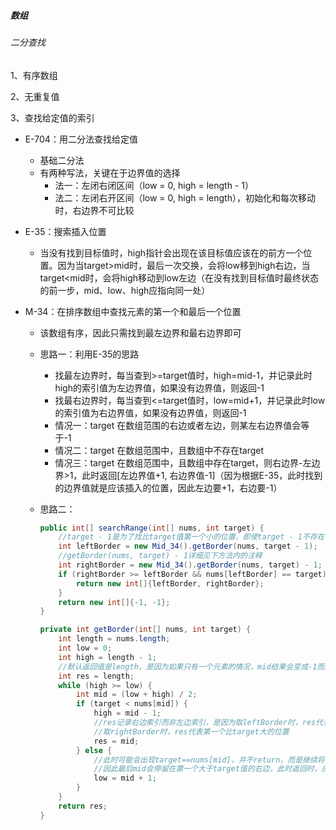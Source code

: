 ##### 数组

###### 二分查找

1、有序数组

2、无重复值

3、查找给定值的索引

- E-704：用二分法查找给定值
  - 基础二分法
  - 有两种写法，关键在于边界值的选择
      - 法一：左闭右闭区间（low = 0, high = length - 1）
      - 法二：左闭右开区间（low = 0, high = length），初始化和每次移动时，右边界不可比较
- E-35：搜索插入位置
    - 当没有找到目标值时，high指针会出现在该目标值应该在的前方一个位置。因为当target>mid时，最后一次交换，会将low移到high右边，当target<mid时，会将high移动到low左边（在没有找到目标值时最终状态的前一步，mid、low、high应指向同一处）

- M-34：在排序数组中查找元素的第一个和最后一个位置

    - 该数组有序，因此只需找到最左边界和最右边界即可

    - 思路一：利用E-35的思路

        - 找最左边界时，每当查到>=target值时，high=mid-1，并记录此时high的索引值为左边界值，如果没有边界值，则返回-1
        - 找最右边界时，每当查到<=target值时，low=mid+1，并记录此时low的索引值为右边界值，如果没有边界值，则返回-1
        - 情况一：target 在数组范围的右边或者左边，则某左右边界值会等于-1
        - 情况二：target 在数组范围中，且数组中不存在target
        - 情况三：target 在数组范围中，且数组中存在target，则右边界-左边界>1，此时返回[左边界值+1, 右边界值-1]（因为根据E-35，此时找到的边界值就是应该插入的位置，因此左边要+1，右边要-1）

    - 思路二：

        ```java
        public int[] searchRange(int[] nums, int target) {
            //target - 1是为了找比target值第一个小的位置，即使target - 1不存在，res返回的也是第一个小的位置的索引值，参考E-35
            int leftBorder = new Mid_34().getBorder(nums, target - 1);
            //getBorder(nums, target) - 1详细见下方法内的注释
            int rightBorder = new Mid_34().getBorder(nums, target) - 1;
            if (rightBorder >= leftBorder && nums[leftBorder] == target) {
                return new int[]{leftBorder, rightBorder};
            }
            return new int[]{-1, -1};
        }
        
        private int getBorder(int[] nums, int target) {
            int length = nums.length;
            int low = 0;
            int high = length - 1;
            //默认返回值是length，是因为如果只有一个元素的情况，mid结果会变成-1而造成错误
            int res = length;
            while (high >= low) {
                int mid = (low + high) / 2;
                if (target < nums[mid]) {
                    high = mid - 1;
                    //res记录右边索引而非左边索引，是因为取leftBorder时，res代表第一个比target小的位置的下一个索引
                    //取rightBorder时，res代表第一个比target大的位置
                    res = mid;
                } else {
                    //此时可能会出现target==nums[mid]，并不return，而是继续将low+1，进一步“压缩”左边的空间，
                    //因此最后mid会停留在第一个大于target值的右边，此时返回时，应将return值-1
                    low = mid + 1;
                }
            }
            return res;
        }
        ```

        

